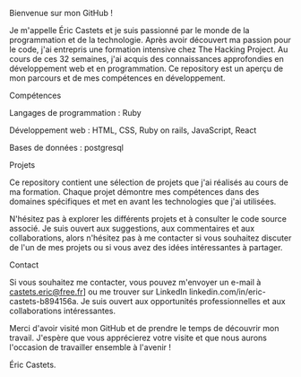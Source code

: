 Bienvenue sur mon GitHub !

Je m'appelle Éric Castets et je suis passionné par le monde de la programmation et de la technologie. Après avoir découvert ma passion pour le code, j'ai entrepris une formation intensive chez The Hacking Project. Au cours de ces 32 semaines, j'ai acquis des connaissances approfondies en développement web et en programmation.
Ce repository est un aperçu de mon parcours et de mes compétences en développement.

Compétences

Langages de programmation : Ruby

Développement web : HTML, CSS, Ruby on rails, JavaScript, React

Bases de données : postgresql

Projets

Ce repository contient une sélection de projets que j'ai réalisés au cours de ma formation. Chaque projet démontre mes compétences dans des domaines spécifiques et met en avant les technologies que j'ai utilisées.

N'hésitez pas à explorer les différents projets et à consulter le code source associé. Je suis ouvert aux suggestions, aux commentaires et aux collaborations, alors n'hésitez pas à me contacter si vous souhaitez discuter de l'un de mes projets ou si vous avez des idées intéressantes à partager.

Contact

Si vous souhaitez me contacter, vous pouvez m'envoyer un e-mail à castets.eric@free.fr] ou me trouver sur LinkedIn linkedin.com/in/eric-castets-b894156a. Je suis ouvert aux opportunités professionnelles et aux collaborations intéressantes.

Merci d'avoir visité mon GitHub et de prendre le temps de découvrir mon travail. J'espère que vous apprécierez votre visite et que nous aurons l'occasion de travailler ensemble à l'avenir !

Éric Castets.
